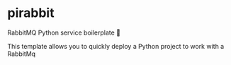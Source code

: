 # pirabbit
RabbitMQ Python service boilerplate :snake:

This template allows you to quickly deploy a Python project to work with a RabbitMq
